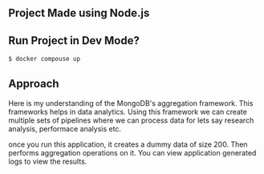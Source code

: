## Project Made using Node.js

## Run Project in Dev Mode?

```bash
$ docker compouse up
```

## Approach

Here is my understanding of the MongoDB's aggregation framework. This frameworks helps in data analytics. Using this framework we can create multiple sets of pipelines where we can process data for lets say research analysis, performace analysis etc.

once you run this application, it creates a dummy data of size 200. Then performs aggregation operations on it. You can view application generated logs to view the results.

